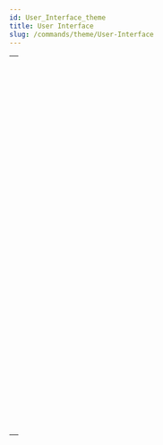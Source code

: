 ```yaml
---
id: User_Interface_theme
title: User Interface
slug: /commands/theme/User-Interface
---
```



||
|---|
|[<!-- INCLUDE #_command_.BEEP.Syntax -->](../../commands-legacy/beep.md)<br/>|
|[<!-- INCLUDE #_command_.Caps lock down.Syntax -->](../../commands-legacy/caps-lock-down.md)<br/>|
|[<!-- INCLUDE #_command_.Focus object.Syntax -->](../../commands-legacy/focus-object.md)<br/>|
|[<!-- INCLUDE #_command_.Get Application color scheme.Syntax -->](../../commands-legacy/get-application-color-scheme.md)<br/>|
|[<!-- INCLUDE #_command_.GET FIELD TITLES.Syntax -->](../../commands-legacy/get-field-titles.md)<br/>|
|[<!-- INCLUDE #_command_.GET TABLE TITLES.Syntax -->](../../commands-legacy/get-table-titles.md)<br/>|
|[<!-- INCLUDE #_command_.HIDE MENU BAR.Syntax -->](../../commands-legacy/hide-menu-bar.md)<br/>|
|[<!-- INCLUDE #_command_.Macintosh command down.Syntax -->](../../commands-legacy/macintosh-command-down.md)<br/>|
|[<!-- INCLUDE #_command_.Macintosh control down.Syntax -->](../../commands-legacy/macintosh-control-down.md)<br/>|
|[<!-- INCLUDE #_command_.Macintosh option down.Syntax -->](../../commands-legacy/macintosh-option-down.md)<br/>|
|[<!-- INCLUDE #_command_.MOUSE POSITION.Syntax -->](../../commands-legacy/mouse-position.md)<br/>|
|[<!-- INCLUDE #_command_.PLAY.Syntax -->](../../commands-legacy/play.md)<br/>|
|[<!-- INCLUDE #_command_.Pop up menu.Syntax -->](../../commands-legacy/pop-up-menu.md)<br/>|
|[<!-- INCLUDE #_command_.POST CLICK.Syntax -->](../../commands-legacy/post-click.md)<br/>|
|[<!-- INCLUDE #_command_.POST EVENT.Syntax -->](../../commands-legacy/post-event.md)<br/>|
|[<!-- INCLUDE #_command_.POST KEY.Syntax -->](../../commands-legacy/post-key.md)<br/>|
|[<!-- INCLUDE #_command_.REDRAW.Syntax -->](../../commands-legacy/redraw.md)<br/>|
|[<!-- INCLUDE #_command_.SET ABOUT.Syntax -->](../../commands-legacy/set-about.md)<br/>|
|[<!-- INCLUDE #_command_.SET APPLICATION COLOR SCHEME.Syntax -->](../../commands-legacy/set-application-color-scheme.md)<br/>|
|[<!-- INCLUDE #_command_.SET CURSOR.Syntax -->](../../commands-legacy/set-cursor.md)<br/>|
|[<!-- INCLUDE #_command_.SET FIELD TITLES.Syntax -->](../../commands-legacy/set-field-titles.md)<br/>|
|[<!-- INCLUDE #_command_.SET TABLE TITLES.Syntax -->](../../commands-legacy/set-table-titles.md)<br/>|
|[<!-- INCLUDE #_command_.Shift down.Syntax -->](../../commands-legacy/shift-down.md)<br/>|
|[<!-- INCLUDE #_command_.SHOW MENU BAR.Syntax -->](../../commands-legacy/show-menu-bar.md)<br/>|
|[<!-- INCLUDE #_command_.Windows Alt down.Syntax -->](../../commands-legacy/windows-alt-down.md)<br/>|
|[<!-- INCLUDE #_command_.Windows Ctrl down.Syntax -->](../../commands-legacy/windows-ctrl-down.md)<br/>|
